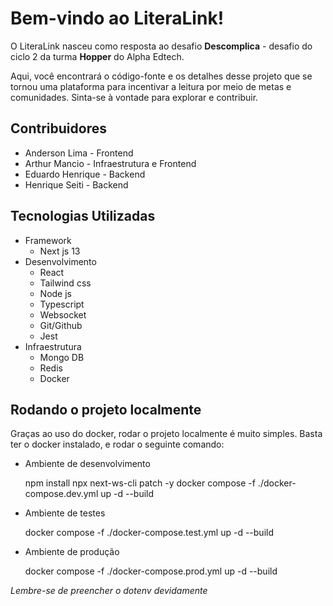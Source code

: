 # Bem-vindo ao LiteraLink!
O LiteraLink nasceu como resposta ao desafio **Descomplica** - desafio do ciclo 2 da turma **Hopper** do Alpha Edtech.

Aqui, você encontrará o código-fonte e os detalhes desse projeto que se tornou uma plataforma para incentivar a leitura por meio de metas e comunidades. Sinta-se à vontade para explorar e contribuir.

## Contribuidores

 - Anderson Lima - Frontend
 - Arthur Mancio - Infraestrutura e Frontend
 - Eduardo Henrique - Backend
 - Henrique Seiti - Backend

## Tecnologias Utilizadas

 - Framework
	 - Next js 13
 - Desenvolvimento
	 - React
	 - Tailwind css
	 - Node js
	 - Typescript
	 - Websocket
	 - Git/Github
	 - Jest
 - Infraestrutura
	 - Mongo DB
	 - Redis
	 - Docker

## Rodando o projeto localmente

Graças ao uso do docker, rodar o projeto localmente é muito simples. Basta ter o docker instalado, e rodar o seguinte comando:

 - Ambiente de desenvolvimento

    npm install
    npx next-ws-cli patch -y
    docker compose -f ./docker-compose.dev.yml up -d --build

 - Ambiente de testes
 

     docker compose -f ./docker-compose.test.yml up -d --build

 - Ambiente de produção
 

     docker compose -f ./docker-compose.prod.yml up -d --build

*Lembre-se de preencher o dotenv devidamente*